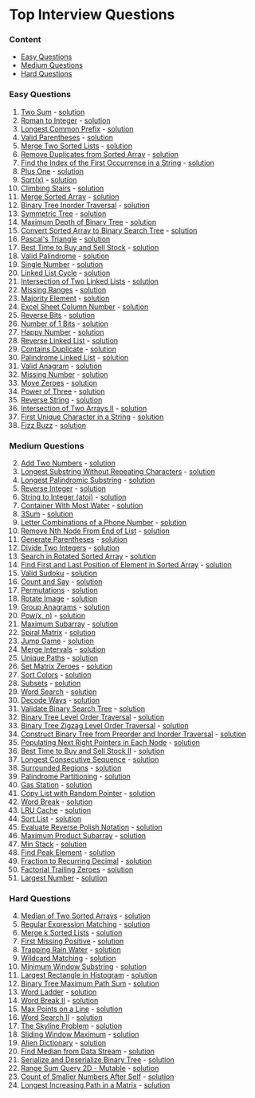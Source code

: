 # Top Interview Questions

### Content
- [Easy Questions]()
- [Medium Questions]()
- [Hard Questions]()

### Easy Questions
1. [Two Sum]() - [solution]()
13. [Roman to Integer]() - [solution]()
14. [Longest Common Prefix]() - [solution]()
20. [Valid Parentheses]() - [solution]()
21. [Merge Two Sorted Lists]() - [solution]()
26. [Remove Duplicates from Sorted Array]() - [solution]()
28. [Find the Index of the First Occurrence in a String]() - [solution]()
66. [Plus One]() - [solution]()
69. [Sqrt(x)]() - [solution]()
70. [Climbing Stairs]() - [solution]()
88. [Merge Sorted Array]() - [solution]()
94. [Binary Tree Inorder Traversal]() - [solution]()
101. [Symmetric Tree]() - [solution]()
104. [Maximum Depth of Binary Tree]() - [solution]()
108. [Convert Sorted Array to Binary Search Tree]() - [solution]()
118. [Pascal's Triangle]() - [solution]()
121. [Best Time to Buy and Sell Stock]() - [solution]()
125. [Valid Palindrome]() - [solution]()
136. [Single Number]() - [solution]()
141. [Linked List Cycle]() - [solution]()
160. [Intersection of Two Linked Lists]() - [solution]()
163. [Missing Ranges]() - [solution]()
169. [Majority Element]() - [solution]()
171. [Excel Sheet Column Number]() - [solution]()
190. [Reverse Bits]() - [solution]()
191. [Number of 1 Bits]() - [solution]()
202. [Happy Number]() - [solution]()
206. [Reverse Linked List]() - [solution]()
217. [Contains Duplicate]() - [solution]()
234. [Palindrome Linked List]() - [solution]()
242. [Valid Anagram]() - [solution]()
268. [Missing Number]() - [solution]()
283. [Move Zeroes]() - [solution]()
326. [Power of Three]() - [solution]()
344. [Reverse String]() - [solution]()
350. [Intersection of Two Arrays II]() - [solution]()
387. [First Unique Character in a String]() - [solution]()
412. [Fizz Buzz]() - [solution]()

### Medium Questions
2. [Add Two Numbers]() - [solution]()
3. [Longest Substring Without Repeating Characters]() - [solution]()
5. [Longest Palindromic Substring]() - [solution]()
7. [Reverse Integer]() - [solution]()
8. [String to Integer (atoi)]() - [solution]()
11. [Container With Most Water]() - [solution]()
15. [3Sum]() - [solution]()
17. [Letter Combinations of a Phone Number]() - [solution]()
19. [Remove Nth Node From End of List]() - [solution]()
22. [Generate Parentheses]() - [solution]()
29. [Divide Two Integers]() - [solution]()
33. [Search in Rotated Sorted Array]() - [solution]()
34. [Find First and Last Position of Element in Sorted Array]() - [solution]()
36. [Valid Sudoku]() - [solution]()
38. [Count and Say]() - [solution]()
46. [Permutations]() - [solution]()
48. [Rotate Image]() - [solution]()
49. [Group Anagrams]() - [solution]()
50. [Pow(x, n)]() - [solution]()
53. [Maximum Subarray]() - [solution]()
54. [Spiral Matrix]() - [solution]()
55. [Jump Game]() - [solution]()
56. [Merge Intervals]() - [solution]()
62. [Unique Paths]() - [solution]()
73. [Set Matrix Zeroes]() - [solution]()
75. [Sort Colors]() - [solution]()
78. [Subsets]() - [solution]()
79. [Word Search]() - [solution]()
91. [Decode Ways]() - [solution]()
98. [Validate Binary Search Tree]() - [solution]()
102. [Binary Tree Level Order Traversal]() - [solution]()
103. [Binary Tree Zigzag Level Order Traversal]() - [solution]()
105. [Construct Binary Tree from Preorder and Inorder Traversal]() - [solution]()
116. [Populating Next Right Pointers in Each Node]() - [solution]()
122. [Best Time to Buy and Sell Stock II]() - [solution]()
128. [Longest Consecutive Sequence]() - [solution]()
130. [Surrounded Regions]() - [solution]()
131. [Palindrome Partitioning]() - [solution]()
134. [Gas Station]() - [solution]()
138. [Copy List with Random Pointer]() - [solution]()
139. [Word Break]() - [solution]()
146. [LRU Cache]() - [solution]()
148. [Sort List]() - [solution]()
150. [Evaluate Reverse Polish Notation]() - [solution]()
152. [Maximum Product Subarray]() - [solution]()
155. [Min Stack]() - [solution]()
162. [Find Peak Element]() - [solution]()
166. [Fraction to Recurring Decimal]() - [solution]()
172. [Factorial Trailing Zeroes]() - [solution]()
179. [Largest Number]() - [solution]()

### Hard Questions
4. [Median of Two Sorted Arrays]() - [solution]()
10. [Regular Expression Matching]() - [solution]()
23. [Merge k Sorted Lists]() - [solution]()
41. [First Missing Positive]() - [solution]()
42. [Trapping Rain Water]() - [solution]()
44. [Wildcard Matching]() - [solution]()
76. [Minimum Window Substring]() - [solution]()
84. [Largest Rectangle in Histogram]() - [solution]()
124. [Binary Tree Maximum Path Sum]() - [solution]()
127. [Word Ladder]() - [solution]()
140. [Word Break II]() - [solution]()
149. [Max Points on a Line]() - [solution]()
212. [Word Search II]() - [solution]()
218. [The Skyline Problem]() - [solution]()
239. [Sliding Window Maximum]() - [solution]()
269. [Alien Dictionary]() - [solution]()
295. [Find Median from Data Stream]() - [solution]()
297. [Serialize and Deserialize Binary Tree]() - [solution]()
308. [Range Sum Query 2D - Mutable]() - [solution]()
315. [Count of Smaller Numbers After Self]() - [solution]()
329. [Longest Increasing Path in a Matrix]() - [solution]()

